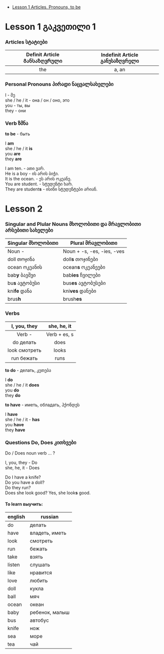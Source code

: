 
- [Lesson 1 Articles, Pronouns, to be](https://github.com/klimovaxenia/english/blob/main/lessons-david.md#lesson-1-%E1%83%92%E1%83%90%E1%83%99%E1%83%95%E1%83%94%E1%83%97%E1%83%98%E1%83%9A%E1%83%98-1) 

# Lesson 1 გაკვეთილი 1

### Articles სტატიები

Definit Article  Განსაზღვრული   | Indefinit Article განუსაზღვრელი
:------------------------------:|:--------------------------------:
the                             | a, an

### Personal Pronouns პირადი ნაცვალსახელები

I - მე  
she / he / it - она / он / оно, это  
you - ты, вы  
they - они  

### Verb ზმნა

**to be** - быть

I **am**  
she / he / it  **is**  
you **are**  
they **are** 

I am ten. - ათი ვარ.  
He is a boy - ის არის ბიჭი.  
It is the ocean. - ეს არის ოკეანე.  
You are student. - სტუდენტი ხარ.  
They are student**s** - ისინი სტუდენტები არიან.  

# Lesson 2

### Singular and Plular Nouns მხოლობითი და მრავლობითი არსებითი სახელები

Singular მხოლობითი | Plural მრავლობითი
-------------------|-------------------
Noun -             | Noun +  -s, -es, -ies, -ves
doll თოჯინა        | doll**s** თოჯინები
ocean ოკეანის      | ocean**s** ოკეანეები
bab**y** ბავშვი    | bab**ies** ჩვილები
bu**s** ავტობუსი   | bus**es** ავტობუსები
kni**fe** დანა     | kni**ves** დანები
brus**h**          | brush**es**


### Verbs

I, you, they   | she, he, it
:-------------:|:--------------:
Verb -         | Verb + es, s
do делать      | does
look смотреть  | looks
run бежать     | runs

**to do** - делать, კეთება  

I **do**  
she / he / it **does**  
you **do**  
they **do**  

**to have** - иметь, обладать, ჰქონდეს  

I **have**  
she / he / it - **has**  
you **have**  
they **have**  

### Questions Do, Does კითხვები

Do / Does noun verb ... ?

I, you, they - Do  
she, he, it - Does  

Do I have a knife?  
Do you have a doll?  
Do they run?  
Does she look good? Yes, she look**s** good.

#### To learn выучить:

english | russian
--------|---------
do      | делать
have    | владеть, иметь
look    | смотреть
run     | бежать
take    | взять
listen  | слушать
like    | нравится
love    | любить
doll    | кукла
ball    | мяч
ocean   | океан
baby    | ребенок, малыш
bus     | автобус
knife   | нож
sea     | море
tea     | чай
